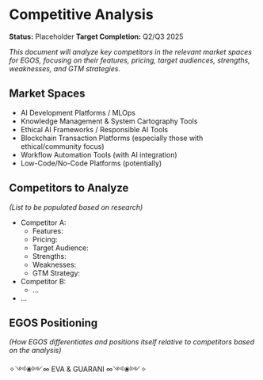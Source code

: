 # Competitive Analysis

**Status:** Placeholder
**Target Completion:** Q2/Q3 2025

*This document will analyze key competitors in the relevant market spaces for EGOS, focusing on their features, pricing, target audiences, strengths, weaknesses, and GTM strategies.*

## Market Spaces

*   AI Development Platforms / MLOps
*   Knowledge Management & System Cartography Tools
*   Ethical AI Frameworks / Responsible AI Tools
*   Blockchain Transaction Platforms (especially those with ethical/community focus)
*   Workflow Automation Tools (with AI integration)
*   Low-Code/No-Code Platforms (potentially)

## Competitors to Analyze

*(List to be populated based on research)*

*   Competitor A:
    *   Features:
    *   Pricing:
    *   Target Audience:
    *   Strengths:
    *   Weaknesses:
    *   GTM Strategy:
*   Competitor B:
    *   ...
*   ...

## EGOS Positioning

*(How EGOS differentiates and positions itself relative to competitors based on the analysis)*

✧༺❀༻∞ EVA & GUARANI ∞༺❀༻✧ 
